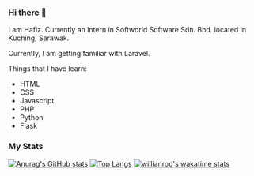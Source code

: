 ### Hi there 👋

I am Hafiz. Currently an intern in Softworld Software Sdn. Bhd. located in Kuching, Sarawak.

Currently, I am getting familiar with Laravel.

Things that I have learn:

* HTML
* CSS
* Javascript
* PHP
* Python
* Flask

### My Stats

[![Anurag's GitHub stats](https://github-readme-stats.vercel.app/api?username=apiz07&count_private=true&show_icons=true&theme=radical)](https://github.com/anuraghazra/github-readme-stats) [![Top Langs](https://github-readme-stats.vercel.app/api/top-langs/?username=d30jeff&count_private=true&show_icons=true&theme=radical)](https://github.com/anuraghazra/github-readme-stats)
[![willianrod's wakatime stats](https://github-readme-stats.vercel.app/api/wakatime?username=apiz07&show_icons=true&theme=radical)](https://github.com/anuraghazra/github-readme-stats)

<!--
**apiz07/apiz07** is a ✨ _special_ ✨ repository because its `README.md` (this file) appears on your GitHub profile.

Here are some ideas to get you started:

- 🔭 I’m currently working on ...
- 🌱 I’m currently learning ...
- 👯 I’m looking to collaborate on ...
- 🤔 I’m looking for help with ...
- 💬 Ask me about ...
- 📫 How to reach me: ...
- 😄 Pronouns: ...
- ⚡ Fun fact: ...
-->
